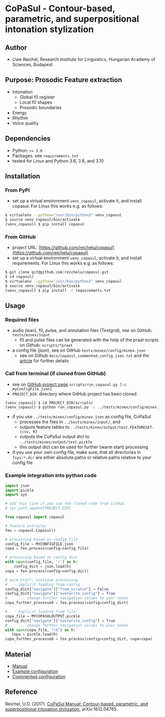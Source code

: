 # CoPaSul - Contour-based, parametric, and superpositional intonation stylization

## Author

* Uwe Reichel, Research Institute for Linguistics, Hungarian Academy of Sciences, Budapest

## Purpose: Prosodic Feature extraction

* Intonation
  * Global f0 register
  * Local f0 shapes
  * Prosodic boundaries
* Energy
* Rhythm
* Voice quality

## Dependencies

* Python: `>= 3.6`
* Packages: see `requirements.txt`
* tested for Linux and Python 3.6, 3.8, and 3.10

## Installation

### From PyPI

* set up a virtual environment `venv_copasul`, activate it, and install copasul. For Linux this works e.g. as follows:

```bash
$ virtualenv --python="/usr/bin/python3" venv_copasul
$ source venv_copasul/bin/activate
(venv_copasul) $ pip install copasul
```

### From GitHub

* project URL: [https://github.com/reichelu/copasul](https://github.com/reichelu/copasul)
* set up a virtual environment `venv_copasul`, activate it, and install requirements. For Linux this works e.g. as follows:

```bash
$ git clone git@github.com:reichelu/copasul.git
$ cd copasul/
$ virtualenv --python="/usr/bin/python3" venv_copasul
$ source venv_copasul/bin/activate
(venv_copasul) $ pip install -r requirements.txt
```

## Usage

### Required files
* audio (wav), f0, pulse, and annotation files (Textgrid), see on GitHub: `tests/minex/input`
    * f0 and pulse files can be generated with the help of the praat scripts on Github: `scripts/*praat`
* a config file (json), see on GitHub `tests/minex/config/minex.json`
    * see on Github `docs/copasul_commented_config.json.txt` and the [article](https://arxiv.org/abs/1612.04765) for further details

### Call from terminal (if cloned from GitHub)

* see on [GitHub project page](https://github.com/reichelu/copasul) `scripts/run_copasul.py [-c myConfigFile.json]`
* `PROJECT_DIR`: directory where GitHub project has been cloned

```bash
(venv_copasul) $ cd PROJECT_DIR/scripts/
(venv_copasul) $ python run_copasul.py -c ../tests/minex/config/minex.json
```

* if you use `../tests/minex/config/minex.json` as config file, CoPaSul
    * processes the files in `../tests/minex/input/`, and
    * outputs feature tables to `../tests/minex/output/test.FEATURESET.{csv, R}`
    * outputs the CoPaSul output dict to `../tests/minex/output/test.pickle`
    * this output dict can be used for further (warm start) processing
* if you use your own config file, make sure, that all directories in `fsys:*:dir` are either absolute paths or relative paths relative to your config file

### Example integration into python code

```python
import json
import pickle
import sys

# add this line if you use the cloned code from GitHub
# sys.path.append(PROJECT_DIR)

from copasul import copasul

# feature extractor
fex = copasul.Copasul()

# processing based on config file
config_file = MYCONFIGFILE.json
copa = fex.process(config=config_file)

# processing based on config dict
with open(config_file, 'r') as h:
    config_dict = json.load(h)
copa = fex.process(config=config_dict)

# warm start: continue processing
#   - implicit loading from config
config_dict["navigate"]["from_scratch"] = False
config_dict["navigate"]["overwrite_config"] = True
#     ... change further navigation values to your needs
copa_further_processed = fex.process(config=config_dict)

#   - explicit loading from file
copa_file = MYCOPASULOUTPUT.pickle
config_dict["navigate"]["overwrite_config"] = True
#     ... change further navigation values to your needs
with open(copa_file, "rb") as h:
   copa = pickle.load(h)
copa_further_processed = fex.process(config=config_dict, copa=copa)
```

## Material

* [Manual](https://github.com/reichelu/copasul/blob/master/docs/copasul_manual_latest.pdf)
* [Example configuration](https://github.com/reichelu/copasul/blob/master/tests/minex/config/minex.json)
* [Commented configuration](https://github.com/reichelu/copasul/blob/master/docs/copasul_commented_config.json.txt)

## Reference

Reichel, U.D. (2017). [CoPaSul Manual: Contour-based, parametric, and superpositional intonation stylization](https://arxiv.org/abs/1612.04765), arXiv:1612.04765.

